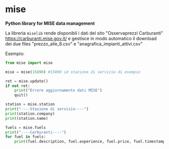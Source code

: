 # mise
**Python library for MISE data management**

La libreria `miselib` rende disponibli i dati del sito "Osservaprezzi Carburanti" https://carburanti.mise.gov.it/ e gestisce in modo automatico
il download dei due files "prezzo_alle_8.csv" e "anagrafica_impianti_attivi.csv"

Esempio:

```python
from mise import mise

mise = mise(15890) #15890 id stazione di servizio di esempio

ret = mise.update()
if not ret:
    print("Errore aggiornamento dati MISE")
    quit()

station = mise.station
print("----Stazione di servizio----")
print(station.company)
print(station.name)

fuels = mise.fuels
print("----Carburanti----")
for fuel in fuels:
    print(fuel.description, fuel.experience, fuel.price, fuel.timestamp)
```

